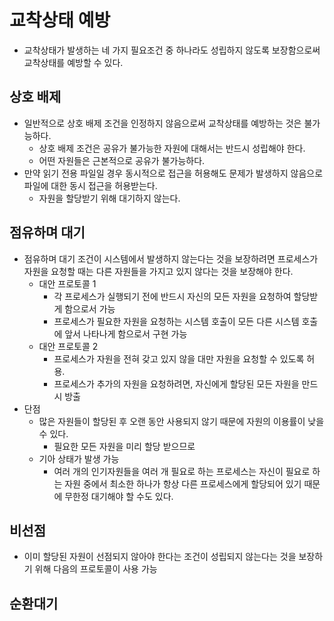 # 교착상태 예방
* 교착상태가 발생하는 네 가지 필요조건 중 하나라도 성립하지 않도록 보장함으로써
교착상태를 예방할 수 있다.


## 상호 배제
* 일반적으로 상호 배제 조건을 인정하지 않음으로써 교착상태를 예방하는 것은 불가능하다.
	- 상호 배제 조건은 공유가 불가능한 자원에 대해서는 반드시 성립해야 한다.
	- 어떤 자원들은 근본적으로 공유가 불가능하다.
* 만약 읽기 전용 파일일 경우 동시적으로 접근을 허용해도 문제가 발생하지 않음으로 파일에 대한 동시 접근을 허용받는다.
	- 자원을 할당받기 위해 대기하지 않는다.


## 점유하며 대기
* 점유하며 대기 조건이 시스템에서 발생하지 않는다는 것을 보장하려면 프로세스가 자원을 요청할 때는
다른 자원들을 가지고 있지 않다는 것을 보장해야 한다.
	- 대안 프로토콜 1
		- 각 프로세스가 실행되기 전에 반드시 자신의 모든 자원을 요청하여 할당받게 함으로서 가능
		- 프로세스가 필요한 자원을 요청하는 시스템 호출이 모든 다른 시스템 호출에 앞서 나타나게 함으로서 구현 가능
	- 대안 프로토콜 2
		- 프로세스가 자원을 전혀 갖고 있지 않을 대만 자원을 요청할 수 있도록 허용.
		- 프로세스가 추가의 자원을 요청하려면, 자신에게 할당된 모든 자원을 만드시 방출
* 단점
	- 많은 자원들이 할당된 후 오랜 동안 사용되지 않기 때문에 자원의 이용률이 낮을 수 있다.
		- 필요한 모든 자원을 미리 할당 받으므로
	- 기아 상태가 발생 가능
		- 여러 개의 인기자원들을 여러 개 필요로 하는 프로세스는 자신이 필요로 하는 자원 중에서 최소한 하나가 
		항상 다른 프로세스에게 할당되어 있기 때문에 무한정 대기해야 할 수도 있다.


## 비선점
* 이미 할당된 자원이 선점되지 않아야 한다는 조건이 성립되지 않는다는 것을 보장하기 위해 다음의 프로토콜이 사용 가능


## 순환대기
